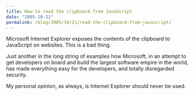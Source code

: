 ```yaml
---
title: How to read the clipboard from JavaScript
date: "2005-10-21"
permalink: /blog/2005/10/21/read-the-clipboard-from-javascript/
---
```

Microsoft Internet Explorer exposes the contents of the clipboard to JavaScript on websites. This is a bad thing.

Just another in the long string of examples how Microsoft, in an attempt to get
developers on board and build the largest software empire in the world, has made
everything easy for the developers, and totally disregarded security.

My personal opinion, as always, is Internet Explorer should never be used.
